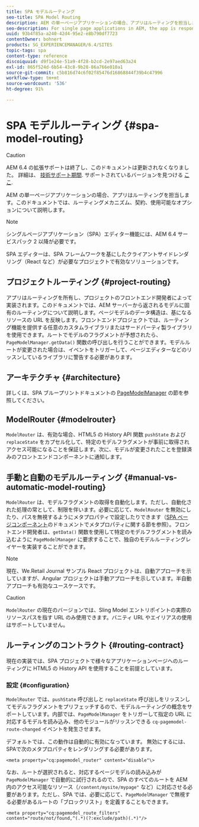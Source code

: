 ```yaml
---
title: SPA モデルルーティング
seo-title: SPA Model Routing
description: AEM の単一ページアプリケーションの場合、アプリはルーティングを担当します。このドキュメントでは、ルーティングメカニズム、契約、使用可能なオプションについて説明します。
seo-description: For single page applications in AEM, the app is responsible for the routing. This document describes the routing mechanism, the contract, and options available.
uuid: 93b4f85a-a240-42d4-95e2-e8b790df7723
contentOwner: bohnert
products: SG_EXPERIENCEMANAGER/6.4/SITES
topic-tags: spa
content-type: reference
discoiquuid: d9f1e24e-51a9-4f28-b2cd-2e97aed63a24
exl-id: 865f524d-6b54-43c8-9b28-86a766e010a1
source-git-commit: c5b816d74c6f02f85476d16868844f39b4c47996
workflow-type: tm+mt
source-wordcount: '536'
ht-degree: 91%

---
```


# SPA モデルルーティング {#spa-model-routing}

>[!CAUTION]
>
>AEM 6.4 の拡張サポートは終了し、このドキュメントは更新されなくなりました。 詳細は、 [技術サポート期間](https://helpx.adobe.com/jp/support/programs/eol-matrix.html). サポートされているバージョンを見つける [ここ](https://experienceleague.adobe.com/docs/?lang=ja).

AEM の単一ページアプリケーションの場合、アプリはルーティングを担当します。このドキュメントでは、ルーティングメカニズム、契約、使用可能なオプションについて説明します。

>[!NOTE]
>
>シングルページアプリケーション（SPA）エディター機能には、AEM 6.4 サービスパック 2 以降が必要です。
>
>SPA エディターは、SPA フレームワークを基にしたクライアントサイドレンダリング（React など）が必要なプロジェクトで有効なソリューションです。

## プロジェクトルーティング {#project-routing}

アプリはルーティングを所有し、プロジェクトのフロントエンド開発者によって実装されます。このドキュメントでは、AEM サーバーから返されるモデルに固有のルーティングについて説明します。ページモデルのデータ構造は、基になるリソースの URL を反映します。フロントエンドプロジェクトでは、ルーティング機能を提供する任意のカスタムライブラリまたはサードパーティ製ライブラリを使用できます。ルートでモデルのフラグメントが予想されたら、`PageModelManager.getData()` 関数の呼び出しを行うことができます。モデルルートが変更された場合は、イベントをトリガーして、ページエディターなどのリッスンしているライブラリに警告する必要があります。

## アーキテクチャ {#architecture}

詳しくは、SPA ブループリントドキュメントの [PageModelManager](/help/sites-developing/spa-blueprint.md#pagemodelmanager) の節を参照してください。

## ModelRouter {#modelrouter}

`ModelRouter` は、有効な場合、HTML5 の History API 関数 `pushState` および `replaceState` をカプセル化して、特定のモデルフラグメントが事前に取得されアクセス可能になることを保証します。次に、モデルが変更されたことを登録済みのフロントエンドコンポーネントに通知します。

## 手動と自動のモデルルーティング {#manual-vs-automatic-model-routing}

`ModelRouter` は、モデルフラグメントの取得を自動化します。ただし、自動化された処理の常として、制限を伴います。必要に応じて、`ModelRouter` を無効にしたり、パスを無視するようにメタプロパティで設定したりできます（[SPA ページコンポーネント](/help/sites-developing/spa-page-component.md)のドキュメントでメタプロパティに関する節を参照）。フロントエンド開発者は、`getData()` 関数を使用して特定のモデルフラグメントを読み込むように `PageModelManager` に要求することで、独自のモデルルーティングレイヤーを実装することができます。

>[!NOTE]
>
>現在、We.Retail Journal サンプル React プロジェクトは、自動アプローチを示していますが、Angular プロジェクトは手動アプローチを示しています。半自動アプローチも有効なユースケースです。

>[!CAUTION]
>
>`ModelRouter` の現在のバージョンでは、Sling Model エントリポイントの実際のリソースパスを指す URL のみ使用できます。バニティ URL やエイリアスの使用はサポートしていません。

## ルーティングのコントラクト {#routing-contract}

現在の実装では、SPA プロジェクトで様々なアプリケーションページへのルーティングに HTML5 の History API を使用することを前提としています。

### 設定 {#configuration}

`ModelRouter` では、`pushState` 呼び出しと `replaceState` 呼び出しをリッスンしてモデルフラグメントをプリフェッチするので、モデルルーティングの概念をサポートしています。内部では、`PageModelManager` をトリガーして指定の URL に対応するモデルを読み込み、他のモジュールがリッスンできる `cq-pagemodel-route-changed` イベントを発生させます。

デフォルトでは、この動作は自動的に有効になっています。 無効にするには、SPAで次のメタプロパティをレンダリングする必要があります。

```
<meta property="cq:pagemodel_router" content="disable"\>
```

なお、ルートが選択されると、対応するページモデルの読み込みが `PageModelManager` で自動的に試行されるので、SPA のすべてのルートを AEM 内のアクセス可能なリソース（`/content/mysite/mypage"` など）に対応させる必要があります。ただし、SPA では、必要に応じて、`PageModelManager` で無視する必要があるルートの「ブロックリスト」を定義することもできます。

```
<meta property="cq:pagemodel_route_filters" content="route/not/found,^(.*)(?:exclude/path)(.*)"/>
```

